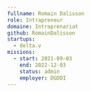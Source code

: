 ```yaml
---
fullname: Romain Dalisson
role: Intrapreneur
domaine: Intraprenariat
github: RomainDalisson
startups:
  - delta.v
missions:
  - start: 2021-09-03
    end: 2022-12-03
    status: admin
    employer: DGDDI
---
```


